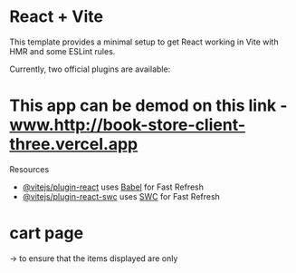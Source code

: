 # React + Vite

This template provides a minimal setup to get React working in Vite with HMR and some ESLint rules.

Currently, two official plugins are available:

# This app can be demod on this link - www.http://book-store-client-three.vercel.app
Resources


- [@vitejs/plugin-react](https://github.com/vitejs/vite-plugin-react/blob/main/packages/plugin-react/README.md) uses [Babel](https://babeljs.io/) for Fast Refresh
- [@vitejs/plugin-react-swc](https://github.com/vitejs/vite-plugin-react-swc) uses [SWC](https://swc.rs/) for Fast Refresh

# cart page
-> to ensure that the items displayed are only
# 